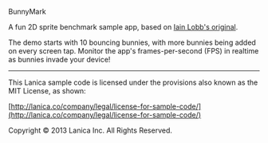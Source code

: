 BunnyMark

A fun 2D sprite benchmark sample app, based on [Iain Lobb's original](http://blog.iainlobb.com/2010/11/display-list-vs-blitting-results.html).

The demo starts with 10 bouncing bunnies, with more bunnies being added on every screen tap. Monitor the app's frames-per-second (FPS) in realtime as bunnies invade your device!

----------------------------------
This Lanica sample code is licensed under the provisions also known as the MIT License, as shown:

[http://lanica.co/company/legal/license-for-sample-code/](http://lanica.co/company/legal/license-for-sample-code/)

Copyright © 2013 Lanica Inc. All Rights Reserved.
